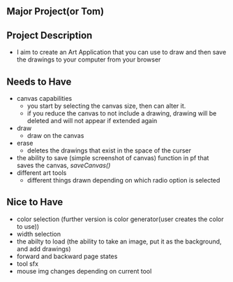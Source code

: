 ## Major Project(or Tom)

## Project Description

- I aim to create an Art Application that you can use to draw and then save the drawings to your computer from your browser

## Needs to Have

- canvas capabilities
    - you start by selecting the canvas size, then can alter it.
    - if you reduce the canvas to not include a drawing, drawing will be deleted and will not appear if extended again
- draw
    - draw on the canvas
- erase 
    - deletes the drawings that exist in the space of the curser
- the ability to save (simple screenshot of canvas)
    function in pf that saves the canvas, *saveCanvas()*
- different art tools
    - different things drawn depending on which radio option is selected

## Nice to Have

- color selection (further version is color generator(user creates the color to use))
- width selection
- the abilty to load (the ability to take an image, put it as the background, and add drawings)
- forward and backward page states
- tool sfx
- mouse img changes depending on current tool

